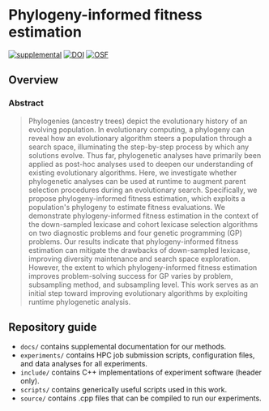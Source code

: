 # Phylogeny-informed fitness estimation

[![supplemental](https://img.shields.io/badge/go%20to-supplemental%20material-ff69b4)](https://lalejini.com/GPTP-2023-phylogeny-informed-evaluation/bookdown/book/)
[![DOI](https://zenodo.org/badge/569026105.svg)](https://zenodo.org/badge/latestdoi/569026105)
[![OSF](https://img.shields.io/badge/data%20%40%20OSF-10.17605%2FOSF.IO%2FWXCKN-blue)](https://osf.io/wxckn/)

## Overview

### Abstract

> Phylogenies (ancestry trees) depict the evolutionary history of an evolving population.
In evolutionary computing, a phylogeny can reveal how an evolutionary algorithm steers a population through a search space, illuminating the step-by-step process by which any solutions evolve.
Thus far, phylogenetic analyses have primarily been applied as post-hoc analyses used to deepen our understanding of existing evolutionary algorithms.
Here, we investigate whether phylogenetic analyses can be used at runtime to augment parent selection procedures during an evolutionary search.
Specifically, we propose phylogeny-informed fitness estimation, which exploits a population's phylogeny to estimate fitness evaluations.
We demonstrate phylogeny-informed fitness estimation in the context of the down-sampled lexicase and cohort lexicase selection algorithms on two diagnostic problems and four genetic programming (GP) problems.
Our results indicate that phylogeny-informed fitness estimation can mitigate the drawbacks of down-sampled lexicase, improving diversity maintenance and search space exploration.
However, the extent to which phylogeny-informed fitness estimation improves problem-solving success for GP varies by problem, subsampling method, and subsampling level.
This work serves as an initial step toward improving evolutionary algorithms by exploiting runtime phylogenetic analysis.

## Repository guide

- `docs/` contains supplemental documentation for our methods.
- `experiments/` contains HPC job submission scripts, configuration files, and data analyses for all experiments.
- `include/` contains C++ implementations of experiment software (header only).
- `scripts/` contains generically useful scripts used in this work.
- `source/` contains .cpp files that can be compiled to run our experiments.

